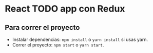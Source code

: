 # React TODO app con Redux

## Para correr el proyecto

- Instalar dependencias: `npm install` o `yarn install` si usas yarn.
- Correr el proyecto: `npm start` o `yarn start`.
